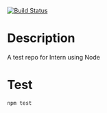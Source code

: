 [![Build Status](https://travis-ci.org/EhevuTov/node-intern-test.svg)](https://travis-ci.org/EhevuTov/node-intern-test)
# Description
A test repo for Intern using Node
# Test
`npm test`
